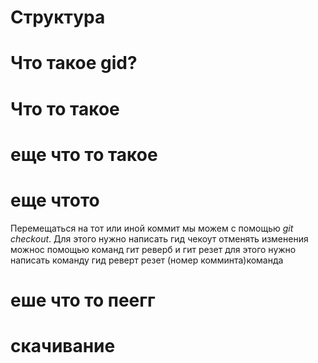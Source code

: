 # Структура

# Что такое gid?

#  Что то такое 

# еще что то такое

# еще чтото
Перемещаться на тот или иной коммит мы можем с помощью *git checkout*. Для этого нужно написать гид чекоут 
отменять изменения можнос помощью команд гит реверб и гит резет для этого нужно написать команду гид реверт резет (номер комминта)команда 

# еше что то пеегг

# скачивание 